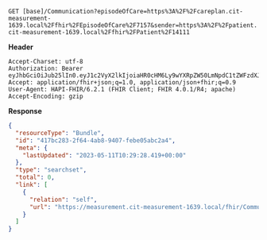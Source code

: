 `GET [base]/Communication?episodeOfCare=https%3A%2F%2Fcareplan.cit-measurement-1639.local%2Ffhir%2FEpisodeOfCare%2F7157&sender=https%3A%2F%2Fpatient.cit-measurement-1639.local%2Ffhir%2FPatient%2F14111`

__Header__
```
Accept-Charset: utf-8
Authorization: Bearer eyJhbGciOiJub25lIn0.eyJ1c2VyX2lkIjoiaHR0cHM6Ly9wYXRpZW50LmNpdC1tZWFzdXJlbWVudC0xNjM5LmxvY2FsL2ZoaXIvUGF0aWVudC8xNDExMSIsInJlYWxtX2FjY2VzcyI6eyJyb2xlcyI6WyJDb21tdW5pY2F0aW9uLnNlYXJjaCJdfSwiY29udGV4dCI6eyJlcGlzb2RlX29mX2NhcmVfaWQiOiJodHRwczovL2NhcmVwbGFuLmNpdC1tZWFzdXJlbWVudC0xNjM5LmxvY2FsL2ZoaXIvRXBpc29kZU9mQ2FyZS83MTU3IiwidGVhbV9vbl9lb2MiOmZhbHNlfSwidXNlcl90eXBlIjoiUFJBQ1RJVElPTkVSIn0.
Accept: application/fhir+json;q=1.0, application/json+fhir;q=0.9
User-Agent: HAPI-FHIR/6.2.1 (FHIR Client; FHIR 4.0.1/R4; apache)
Accept-Encoding: gzip
```



__Response__
```json
{
  "resourceType": "Bundle",
  "id": "417bc283-2f64-4ab8-9407-febe05abc2a4",
  "meta": {
    "lastUpdated": "2023-05-11T10:29:28.419+00:00"
  },
  "type": "searchset",
  "total": 0,
  "link": [
    {
      "relation": "self",
      "url": "https://measurement.cit-measurement-1639.local/fhir/Communication?_format=json&_pretty=true&episodeOfCare=https%3A%2F%2Fcareplan.cit-measurement-1639.local%2Ffhir%2FEpisodeOfCare%2F7157&sender=https%3A%2F%2Fpatient.cit-measurement-1639.local%2Ffhir%2FPatient%2F14111"
    }
  ]
}
```